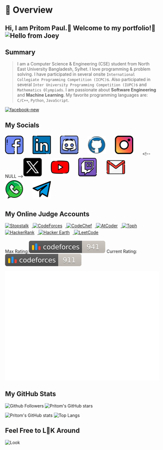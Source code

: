 # 📖 Overview

## Hi, I am Pritom Paul.👋 Welcome to my portfolio!🎉<br><img width="240" height="200" src="https://media.giphy.com/media/Vbtc9VG51NtzT1Qnv1/giphy.gif" style="margin: 0px 0px" alt="Hello from Joey"/>

## Summary

> I am a Computer Science & Engineering (CSE) student from North East University Bangladesh, Sylhet.
> I love programming & problem solving. I have participated in several onsite `International Collegiate Programming Competition (ICPC)`s. Also participated in several `Inter University Programming Competition (IUPC)`s and `Mathematics Olympiads`.
> I am passionate about **Software Engineering** and **Machine Learning**. My favorite programming languages are: `C/C++`, `Python`, `JavaScript`.

[<img width="145" height="18" src="https://img.shields.io/badge/CV-Download_My_CV-8A2BE2?style=plastic&logo=readdotcv" alt="facebook-new"/>](https://drive.google.com/uc?export=download&id=1OwEK4U5cyRwiAQcp6s3NAjRdxaD0kdmd)

## My Socials

[<img width="60" height="60" src="https://github.com/PritomPaul99/MyPortfolio/blob/main/Assets/Icons/Socials/facebook.png?raw=true" style="margin:5px 30px 5px 0px" id="OJ" alt="facebook-new"/>](https://www.facebook.com/pritompaul.pappu/)<!-- NULL -->[<img width="60" height="60" src="https://github.com/PritomPaul99/MyPortfolio/blob/main/Assets/Icons/Socials/linkedin.png?raw=true" style="margin:5px 30px 5px 0px" alt="Github"/>](https://www.linkedin.com/in/pritom-paul-92baa81aa/)<!-- NULL -->[<img width="60" height="60" src="https://github.com/PritomPaul99/MyPortfolio/blob/main/Assets/Icons/Socials/discord.png?raw=true" style="margin:5px 30px 5px 0px" alt="Discord"/>](https://discord.com/users/758427667845873694)<!-- NULL -->[<img width="60" height="60" src="https://github.com/PritomPaul99/MyPortfolio/blob/main/Assets/Icons/Socials/logo.png?raw=true" style="margin:5px 30px 5px 0px" alt="GitHub"/>](https://github.com/PritomPaul99)<!-- NULL -->[<img width="60" height="60" src="https://github.com/PritomPaul99/MyPortfolio/blob/main/Assets/Icons/Socials/instagram.png?raw=true" style="margin:5px 30px 5px 0px" alt="Instagram"/>](https://instagram.com/pritom__paul__)<!-- NULL -->[<img width="60" height="60" src="https://github.com/PritomPaul99/MyPortfolio/blob/main/Assets/Icons/Socials/twitter-x-logo-42554.png?raw=true" style="margin:5px 30px 5px 0px" alt="X (ex Twitter)"/>](https://x.com/PritomP29098169)<!-- NULL -->[<img width="60" height="60" src="https://github.com/PritomPaul99/MyPortfolio/blob/main/Assets/Icons/Socials/youtube.png?raw=true" style="margin:5px 30px 5px 0px" alt="YouTube"/>](https://www.youtube.com/@codingwithpritom)<!-- NULL -->[<img width="60" height="60" src="https://github.com/PritomPaul99/MyPortfolio/blob/main/Assets/Icons/Socials/twitch.png?raw=true" style="margin:5px 30px 5px 0px" alt="Twich"/>](https://www.twitch.tv/pritom_paul)<!-- NULL -->
[<img width="60" height="60" src="https://github.com/PritomPaul99/MyPortfolio/blob/main/Assets/Icons/Socials/gmail.png?raw=true" style="margin:5px 30px 5px 0px" alt="E-mail"/>](mailto:pritompaul1920.4@gmail.com)<!-- NULL -->[<img width="60" height="60" src="https://github.com/PritomPaul99/MyPortfolio/blob/main/Assets/Icons/Socials/whatsapp.png?raw=true" style="margin:5px 30px 5px 0px" alt="Whatsapp"/>](https://api.whatsapp.com/send?phone=8801718382009)<!-- NULL -->[<img width="60" height="60" src="https://github.com/PritomPaul99/MyPortfolio/blob/main/Assets/Icons/Socials/telegram.png?raw=true" style="margin:5px 30px 5px 0px" alt="Telegram"/>](https://t.me/pritompaul1920)<!-- NULL -->

## My Online Judge Accounts

<a href="https://www.stopstalk.com/user/profile/Pritom_paul1920" target="_blank"> <img width="" height="25" src="https://img.shields.io/badge/StopsTalk-Pritom_paul1920-white?style=flat&logo=stopstalk&logoColor=red&label=StopStalk&labelColor=%233d3d3d&color=%23cccccc" style="margin:0px 10px 5px 0px" alt="Stopstalk"/> </a><!-- 🚫 --><a href="https://codeforces.com/profile/Pritom_paul1920" target="_blank"> <img width="" height="25" src="https://img.shields.io/badge/label-PritomPaul-white?style=flat&logo=codeforces&logoColor=%1380c3&label=CodeForces&labelColor=%233d3d3d&color=%23cccccc" style="margin:0px 10px 5px 0px" alt="CodeForces"/></a><!-- 🚫 --><a href="https://www.codechef.com/users/pritom_2000" target="_blank"> <img width="" height="25" src="https://img.shields.io/badge/label-pritom__2000-white?style=flat&logo=codechef&logoColor=white&label=CodeChef&labelColor=%233d3d3d&color=%23cccccc" style="margin:0px 10px 5px 0px" alt="CodeChef"/></a><!-- 🚫 --><a href="https://atcoder.jp/users/Pritom_paul1920" target="_blank"> <img width="" height="25" src="https://img.shields.io/badge/label-Pritom__paul1920-white?style=flat&logo=aframe&logoColor=white&label=AtCoder&labelColor=%233d3d3d&color=%23cccccc" style="margin:0px 10px 5px 0px" alt="AtCoder"/></a><!-- 🚫 --><a href="https://toph.co/u/pritompaul1920" target="_blank"> <img width="" height="25" src="https://img.shields.io/badge/label-pritompaul1920-white?style=flat&logo=toph&logoColor=white&label=T Toph&labelColor=%233d3d3d&color=%23cccccc" style="margin:0px 10px 5px 0px" alt="Toph"/></a><!-- 🚫 --><a href="https://www.hackerrank.com/pritompaul1920" target="_blank"> <img width="" height="25" src="https://img.shields.io/badge/label-pritompaul1920-white?style=flat&logo=hackerrank&logoColor=green&label=HckerRank&labelColor=%23484848&color=%23c4c4c4" style="margin:0px 10px 5px 0px" alt="HackerRank"/></a><!-- 🚫 --><a href="https://www.hackerearth.com/@Pritom_paul1920" target="_blank"> <img width="" height="25" src="https://img.shields.io/badge/label-Pritom__paul1920-white?style=flat&logo=hackerearth&logoColor=white&label=HckerEarth&labelColor=%23484848&color=%23c4c4c4" style="margin:0px 10px 5px 0px" alt="Hacker Earth"/></a><!-- 🚫 --><a href="https://leetcode.com/Pritom_paul1920/" target="_blank"> <img width="" height="25" src="https://img.shields.io/badge/label-Pritom__paul1920-white?style=flat&logo=leetcode&logoColor=%23eab03c&label=LeetCode&labelColor=%23484848&color=%23c4c4c4" style="margin:0px 10px 5px 0px" alt="LeetCode"/></a><!-- 🚫 -->

Max Rating:![CodeForces Max Rating](https://raw.githubusercontent.com/PritomPaul99/cf-stats/main/output/max_rating.svg)
Current Rating:![CodeForces Current Rating](https://raw.githubusercontent.com/PritomPaul99/cf-stats/main/output/rating.svg)

![CodeForces Stat](https://raw.githubusercontent.com/PritomPaul99/cf-stats/main/output/light_card.svg#gh-dark-mode-only)

## My GitHub Stats

<img width="" height="" src="https://img.shields.io/github/followers/PritomPaul99" alt="Github Followers"/> <img width="" height="" src="https://img.shields.io/github/stars/PritomPaul99?logo=github" alt="Pritom's GitHub stars"/>

<img width="" height="200" src="https://github-readme-stats.vercel.app/api?username=PritomPaul99&show_icons=true&theme=tokyonight" alt="Pritom's GitHub stats"/> <img width="" height="200" src="https://github-readme-stats.vercel.app/api/top-langs/?username=PritomPaul99&layout=compact&theme=tokyonight" alt="Top Langs"/>

## Feel Free to L👀K Around

<img width="240" height="240" src="https://media.giphy.com/media/FkdU6Or6txxpPdOsL8/giphy.gif" alt="Look"/>
